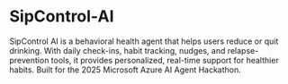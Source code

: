 # SipControl-AI
SipControl AI is a behavioral health agent that helps users reduce or quit drinking. With daily check-ins, habit tracking, nudges, and relapse-prevention tools, it provides personalized, real-time support for healthier habits. Built for the 2025 Microsoft Azure AI Agent Hackathon.
